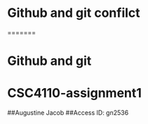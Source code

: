 # Github and git confilct
=======
# Github and git
# CSC4110-assignment1
##Augustine Jacob
##Access ID: gn2536
